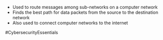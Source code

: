 - Used to route messages among sub-networks on a computer network
- Finds the best path for data packets from the source to the destination network
- Also used to connect computer networks to the internet

#CybersecurityEssentials 